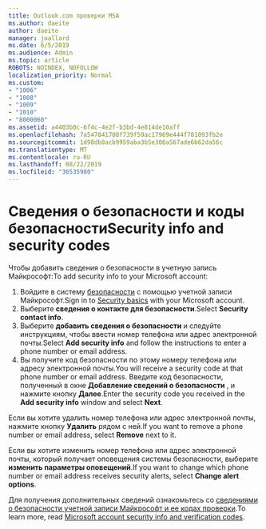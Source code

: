 ```yaml
---
title: Outlook.com проверки MSA
ms.author: daeite
author: daeite
manager: joallard
ms.date: 6/5/2019
ms.audience: Admin
ms.topic: article
ROBOTS: NOINDEX, NOFOLLOW
localization_priority: Normal
ms.custom:
- "1006"
- "1008"
- "1009"
- "1010"
- "8000060"
ms.assetid: a4403b0c-6f4c-4e2f-b3bd-4e814de10aff
ms.openlocfilehash: 7a547841700f739f59ac17969e444f781093fb2e
ms.sourcegitcommit: 1d98db8acb9959aba3b5e308a567ade6b62da56c
ms.translationtype: MT
ms.contentlocale: ru-RU
ms.lasthandoff: 08/22/2019
ms.locfileid: "36535980"
---
```

# <a name="security-info-and-security-codes"></a><span data-ttu-id="ab703-102">Сведения о безопасности и коды безопасности</span><span class="sxs-lookup"><span data-stu-id="ab703-102">Security info and security codes</span></span>

<span data-ttu-id="ab703-103">Чтобы добавить сведения о безопасности в учетную запись Майкрософт:</span><span class="sxs-lookup"><span data-stu-id="ab703-103">To add security info to your Microsoft account:</span></span>

1. <span data-ttu-id="ab703-104">Войдите в систему [безопасности](https://account.microsoft.com/security) с помощью учетной записи Майкрософт.</span><span class="sxs-lookup"><span data-stu-id="ab703-104">Sign in to [Security basics](https://account.microsoft.com/security) with your Microsoft account.</span></span>
1. <span data-ttu-id="ab703-105">Выберите **сведения о контакте для безопасности**.</span><span class="sxs-lookup"><span data-stu-id="ab703-105">Select **Security contact info**.</span></span>
1. <span data-ttu-id="ab703-106">Выберите **добавить сведения о безопасности** и следуйте инструкциям, чтобы ввести номер телефона или адрес электронной почты.</span><span class="sxs-lookup"><span data-stu-id="ab703-106">Select **Add security info** and follow the instructions to enter a phone number or email address.</span></span>
1. <span data-ttu-id="ab703-107">Вы получите код безопасности по этому номеру телефона или адресу электронной почты.</span><span class="sxs-lookup"><span data-stu-id="ab703-107">You will receive a security code at that phone number or email address.</span></span> <span data-ttu-id="ab703-108">Введите код безопасности, полученный в окне **Добавление сведений о безопасности** , и нажмите кнопку **Далее**.</span><span class="sxs-lookup"><span data-stu-id="ab703-108">Enter the security code you received in the **Add security info** window and select **Next**.</span></span>

<span data-ttu-id="ab703-109">Если вы хотите удалить номер телефона или адрес электронной почты, нажмите кнопку **Удалить** рядом с ней.</span><span class="sxs-lookup"><span data-stu-id="ab703-109">If you want to remove a phone number or email address, select **Remove** next to it.</span></span>

<span data-ttu-id="ab703-110">Если вы хотите изменить номер телефона или адрес электронной почты, который получает оповещения системы безопасности, выберите **изменить параметры оповещений**.</span><span class="sxs-lookup"><span data-stu-id="ab703-110">If you want to change which phone number or email address receives security alerts, select **Change alert options**.</span></span>

<span data-ttu-id="ab703-111">Для получения дополнительных сведений ознакомьтесь со [сведениями о безопасности учетной записи Майкрософт и ее кодах проверки](https://support.microsoft.com/help/12428/).</span><span class="sxs-lookup"><span data-stu-id="ab703-111">To learn more, read [Microsoft account security info and verification codes](https://support.microsoft.com/help/12428/).</span></span>